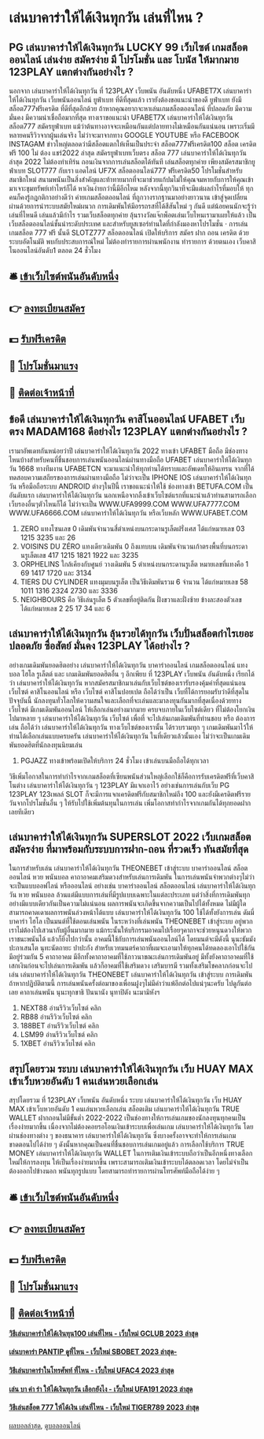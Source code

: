 # เล่นบาคาร่าให้ได้เงินทุกวัน เล่นที่ไหน ?
## PG เล่นบาคาร่าให้ได้เงินทุกวัน LUCKY 99 เว็บไซต์ เกมสล็อต ออนไลน์ เล่นง่าย สมัครง่าย มี โปรโมชั่น และ โบนัส ให้มากมาย 123PLAY แตกต่างกันอย่างไร ?
นอกจาก เล่นบาคาร่าให้ได้เงินทุกวัน ที่ 123PLAY เว็บพนัน อันดับหนึ่ง UFABET7X เล่นบาคาร่าให้ได้เงินทุกวัน เว็บพนันออนไลน์ ยูฟ่าเบท ที่ดีที่สุดแล้ว เรายังต้องขอแนะนำของดี ยูฟ่าเบท ยังมี สล็อต777ฟรีเครดิต ที่ดีที่สุดอีกด้วย ถ้าหากคุณอยากจะหาเล่นเกมสล็อตออนไลน์ ที่ปลอดภัย มีความมั่นคง มีความน่าเชื่อถือมากที่สุด ทางเราขอแนะนำ UFABET7X เล่นบาคาร่าให้ได้เงินทุกวัน สล็อต777 สมัครยูฟ่าเบท แม้ว่าต้นทางอาจจะเหมือนกันแต่ปลายทางไม่เหมือนกันแน่นอน เพราะเริ่มมีหลายคนรีวิวจากผู้นเล่นจริง ไม่ว่าจะมาจากทาง GOOGLE YOUTUBE หรือ FACEBOOK INSTAGAM ข่าวใหญ่ตลอดว่ามีสล็อตแตกให้เห็นเป็นประจำ สล็อต777ฟรีเครดิต100 สล็อต เครดิต ฟรี 100 ไม่ ต้อง แชร์2022 ล่าสุด สมัครยูฟ่าเบทเว็บตรง สล็อต 777 เล่นบาคาร่าให้ได้เงินทุกวัน ล่าสุด 2022 ไม่ต้องทำเทิร์น ถอนเงินจากการเล่นสล็อตได้ทันที เล่นสล็อตทุกค่าย เพียงสมัครสมาชิกยูฟ่าเบท SLOT777 กับเรา แอดไลน์ UF7X สล็อตออนไลน์777 ฟรีเครดิต50 โปรโมชั่นสำหรับสมาชิกใหม่ สนามพนันเป็นสิ่งสำคัญและท้าทายมากที่จะมาช่วยแก้ปมไม่ให้คุณจมหายกับการให้คุณเข้ามาเจาะขุมทรัพย์เท่าไหร่ก็ได้ หาเงินง่ายกว่านี้มีอีกไหม หลังจากนี้ทุกวินาทีจะมีแต่ผลกำไรที่มอบให้ ทุกคนก็คงรู้กฎกติกาอย่างดีว่า ค่ายเกมสล็อตออนไลน์ ที่ถูกวางรากฐานมาอย่างยาวนาน เข้าสู่จุดเปลี่ยนผ่านด้วยการนำระบบสมัยใหม่ผนวก การเดิมพันให้มีอรรถรสที่ได้สีสันใหม่ ๆ กันดี แต่น้อยคนนักจะรู้ว่าเล่นที่ไหนดี เล่นแล้วมีกำไร รวมเว็บสล็อตทุกค่าย ลุ้นรางวัลแจ๊กพ็อตเล่นเว็บไหนเรามาเผยให้แล้ว เป็นเว็บสล็อตออนไลน์ชั้นนำระดับประเทศ และสำหรับยูสเซอร์ท่านใดที่กำลังมองหาโปรโมชั่น · การเล่น เกมสล็อต 777 ฟรี นั้นดี SLOTZ777 สล็อตออนไลน์ เปิดให้บริการ สมัคร ฝาก ถอน เครดิต ด้วยระบบอัตโนมัติ พบกับประสบการณ์ใหม่ ไม่ต้องทำรายการผ่านพนักงาน ทำรายการ ด้วยตนเอง เว็บคาสิโนออนไลน์อันดับ1 ตลอด 24 ชั่วโมง

## 🛎 [เข้าเว็บไซต์พนันอันดับหนึ่ง](https://bit.ly/3SdLNi2)
## 👉 [ลงทะเบียนสมัคร](https://bit.ly/3SdLNi2)
## 💵 [รับฟรีเครดิต](https://bit.ly/3dyRKHj)
## 👑 [โปรโมชั่นมาแรง](https://bit.ly/3dyRKHj)
## 📱 [ติดต่อเจ้าหน้าที่](https://bit.ly/3dyRKHj)

## ข้อดี เล่นบาคาร่าให้ได้เงินทุกวัน คาสิโนออนไลน์ UFABET เว็บตรง MADAM168 ดีอย่างไร 123PLAY แตกต่างกันอย่างไร ?
เรามาอัพเดทกันหน่อยว่าปี เล่นบาคาร่าให้ได้เงินทุกวัน 2022 ทางเข้า UFABET มือถือ มีช่องทางไหนบ้างสำหรับคนที่ชื่นชอบการเล่นพนันออนไลน์ผ่านทางมือถือ UFABET เล่นบาคาร่าให้ได้เงินทุกวัน 1668 ทางทีมงาน UFABETCN จะมาแนะนำให้ทุกท่านได้ทราบและอัพเดทให้อินเทรน จากที่ได้ทดสอบความเสถียรของการเล่นผ่านทางมือถือ ไม่ว่าจะเป็น IPHONE IOS เล่นบาคาร่าให้ได้เงินทุกวัน หรือมือถือระบบ ANDROID ต่างๆในปีนี้ เราขอแนะนำให้ใช้ ช่องทางเข้า BETUFA.COM เป็นอันดับแรก เล่นบาคาร่าให้ได้เงินทุกวัน นอกเหนือจากลิ้งเข้าเว็บไซต์แรกที่แนะนำแล้วท่านสามารถเลือกเว็บรองอื่นๆตัวไหนก็ได้ ไม่ว่าจะเป็น WWW.UFA9999.COM WWW.UFA7777.COM WWW.UFA6666.COM เล่นบาคาร่าให้ได้เงินทุกวัน หรือเว็บหลัก WWW.UFABET.COM
1. ZERO แทงโซนเลข 0 เดิมพันจำนวนสี่ตำเหน่งบนกระดานรูเล็ตฝรั่งเศส ได้แก่หมายเลข 03 1215 3235 และ 26
2. VOISINS DU ZÉRO แทงเดียวเดิมพัน 0 ถึงแทบบน เดิมพันจำนวนเก้าตรงพื้นที่บนกระดานรูเล็ตเลข 417 1215 1821 1922 และ 3235
3. ORPHELINS ใกล้เคียงกับศูนย์ วางเดิมพัน 5 ตำเหน่งบนกระดานรูเล็ต หมายเลขที่แทงคือ 1 69 1417 1720 และ 3134
4. TIERS DU CYLINDER แทงมุมบนรูเล็ต เป็นวิธีเดิมพันรวม 6 จำนวน ได้แก่หมายเลข 58 1011 1316 2324 2730 และ 3336
5. NEIGHBOURS คือ วิธีเล่นรูเล็ต 5 ตัวเลขที่อยู่ติดกัน ฝั่งขวาและฝั่งซ้าย ข้างละสองตัวเลข ได้แก่หมายเลข 2 25 17 34 และ 6

## เล่นบาคาร่าให้ได้เงินทุกวัน ลุ้นรวยได้ทุกวัน เว็บปั่นสล็อตกำไรเยอะ ปลอดภัย ซื่อสัตย์ มั่นคง 123PLAY ได้อย่างไร ?
อย่างเกมเดิมพันยอดฮิตอย่าง เล่นบาคาร่าให้ได้เงินทุกวัน บาคาร่าออนไลน์ เกมสล็อตออนไลน์ แทงบอล ไฮโล รูเล็ตต์ และ เกมเดิมพันยอดฮิตอื่น ๆ อีกเพียบ ที่ 123PLAY เว็บพนัน อันดับหนึ่ง เรียกได้ว่า เล่นบาคาร่าให้ได้เงินทุกวัน หากสมัครสมาชิกมาเล่นกับเว็บไซต์ของเรารับรองคุ้มค่าที่สุดแน่นอน
เว็บไซต์ คาสิโนออนไลน์ หรือ เว็บไซต์ คาสิโนปอยเปต ถือได้ว่าเป็น เว็บที่ได้การยอมรับว่าดีที่สุดในปัจจุบันนี้ นักลงทุนทั่วโลกให้ความสนใจและเลือกที่จะเล่นและมาลงทุนกันมากที่สุดเนื่องด้วยทางเว็บไซต์ มีเกมเดิมพันออนไลน์ ให้เลือกเล่นอย่างมากมาย ครบจบภายในเว็บไซต์เดียว ที่ไม่ต้องโยกเงินไปมาหลาย ๆ เล่นบาคาร่าให้ได้เงินทุกวัน เว็บไซต์ เพื่อที่
จะไปเล่นเกมเดิมพันที่ท่านชอบ หรือ ต้องการเล่น ถือได้ว่า เล่นบาคาร่าให้ได้เงินทุกวัน ทางเว็บไซต์ของเรานั้น ได้รวบรวมทุก ๆ เกมเดิมพันมาไว้ให้ท่านได้เลือกเล่นแบบครบครัน เล่นบาคาร่าให้ได้เงินทุกวัน ในที่เดียวแล้วนั้นเอง ไม่ว่าจะเป็นเกมเดิมพันยอดฮิตที่นักลงทุนนิยมเล่น
1. PGJAZZ ทางเข้าพร้อมเปิดให้บริการ 24 ชั่วโมง เข้าเล่นบนมือถือได้ทุกเวลา

วิธีเพิ่มโอกาสในการทำกำไรจากเกมสล็อตที่เซียนพนันส่วนใหญ่เลือกใช้ก็คือการรับเครดิตฟรีที่เว็บคาสิโนต่าง เล่นบาคาร่าให้ได้เงินทุกวัน ๆ 123PLAY มีแจกเอาไว้ อย่างเช่นการเล่นกับเว็บ PG 123PLAY 123เพลล์ SLOT ก็จะมีการแจกเครดิตฟรีกับสมาชิกใหม่ถึง 100 และยังมีเครดิตฟรีรายวันจากโปรโมชั่นอื่น ๆ ให้รับไปใช้เพิ่มต้นทุนในการเล่น เพิ่มโอกาสทำกำไรจากเกมกันได้ทุกยอดฝากเลยทีเดียว

## เล่นบาคาร่าให้ได้เงินทุกวัน SUPERSLOT 2022 เว็บเกมสล็อต สมัครง่าย ที่มาพร้อมกับระบบการฝาก-ถอน ที่รวดเร็ว ทันสมัยที่สุด
ในการสำหรับเล่น เล่นบาคาร่าให้ได้เงินทุกวัน THEONEBET เข้าสู่ระบบ บาคาร่าออนไลน์ สล็อตออนไลน์ หวย พนันบอล คาถาอาคมเสริมดวงสำหรับเล่นการเดิมพัน ในการเล่นพนันจำพวกต่างๆไม่ว่าจะเป็นแบบออฟไลน์ หรือออนไลน์ อย่างเช่น บาคาร่าออนไลน์ สล็อตออนไลน์ เล่นบาคาร่าให้ได้เงินทุกวัน หวย พนันบอล ล้วนแต่มีแบบการเล่นที่มีรูปแบบเฉพาะในแต่ละประเภท แต่ว่าสิ่งที่การเดิมพันทุกอย่างมีแบบเดียวกันเป็นความไม่แน่นอน ผลการพนันจะเกิดขึ้นจากความเป็นไปได้ทั้งหมด ไม่มีผู้ใดสามารถคาดเดาผลการพนันล่วงหน้าได้แบบ เล่นบาคาร่าให้ได้เงินทุกวัน 100
ใช้ได้ทั้งยังการเล่น ดัมมี่ บาคาร่า ไฮโล เป็นมนต์ที่ใช้ตอนเล่นพนัน ในระหว่างที่เล่นพนัน THEONEBET เข้าสู่ระบบ อยู่พวกเราไม่ต้องไปเสวนากับผู้อื่นมากมาย แม้กระนั้นให้บริกรรมอาคมไปเรื่อยๆคาถาจะช่วยหนุนดวงให้พวกเราชนะพนันได้ แล้วก็ยิ่งไปกว่านั้น อาคมนี้ใช้กับการเล่นพนันออนไลน์ได้ โดยมนต์จะมีดังนี้
นุนะธัมมัง ปะกาเสนโต นุทะนัตถายะ ปาปะกัง
สำหรับเวทมนตร์คาถาที่ผมจะเอามาให้ทุกคนได้ทดลองเอาไปใช้กัน มีอยู่ร่วมกัน 5 คาถาอาคม มีอีกทั้งคาถาอาคมที่ใช้ภาวนาขณะเล่นการเดิมพันอยู่ มีทั้งยังคาถาอาคมที่ใช้เสกเงินก่อนจะไปเล่นการเดิมพัน แล้วก็อาคมที่ใช้เสริมดวง เสริมบารมี รวมทั้งเสริมโชคลาภก่อนจะไปเล่น เล่นบาคาร่าให้ได้เงินทุกวัน THEONEBET เล่นบาคาร่าให้ได้เงินทุกวัน เข้าสู่ระบบ การเดิมพัน ถ้าหากปฏิบัติตามนี้ การเล่นพนันครั้งต่อมาของเพื่อนฝูงๆไม่มีคำว่าแพ้อีกต่อไปแน่ๆนะครับ ไปดูกันต่อเลย คาถาเล่นพนัน
นุนะทุกขาธิ ปันนานัง นุทาปิตัง นะมามิหังฯ
1. NEXT88 อ่านรีวิวเว็บไซต์ คลิก
2. RB88 อ่านรีวิวเว็บไซต์ คลิก
3. 188BET อ่านรีวิวเว็บไซต์ คลิก
4. LSM99 อ่านรีวิวเว็บไซต์ คลิก
5. 1XBET อ่านรีวิวเว็บไซต์ คลิก

## สรุปโดยรวม ระบบ เล่นบาคาร่าให้ได้เงินทุกวัน เว็บ HUAY MAX เข้าเว็บหวยอันดับ 1 คนเล่นหวยเลือกเล่น
สรุปโดยรวม ที่ 123PLAY เว็บพนัน อันดับหนึ่ง ระบบ เล่นบาคาร่าให้ได้เงินทุกวัน เว็บ HUAY MAX เข้าเว็บหวยอันดับ 1 คนเล่นหวยเลือกเล่น สล็อตเติม เล่นบาคาร่าให้ได้เงินทุกวัน TRUE WALLET ฝากถอนไม่มีขั้นต่ำ 2022-2022 เป็นช่องทางให้การเล่นเกมของนักลงทุนทุกคนเป็นเรื่องง่ายมากขึ้น เนื่องจากไม่ต้องคอยรอโอนเงินเข้าระบบเพื่อเล่นเกม เล่นบาคาร่าให้ได้เงินทุกวัน โดยผ่านช่องทางต่าง ๆ ของธนาคาร เล่นบาคาร่าให้ได้เงินทุกวัน ซึ่งบางครั้งอาจจะทำให้การเล่นเกมขาดตอนไปได้ง่าย ๆ ดังนั้นหากคุณเป็นคนที่ชื่นชอบการเล่นเกมอยู่แล้ว การเลือกใช้บริการ TRUE MONEY เล่นบาคาร่าให้ได้เงินทุกวัน WALLET ในการเติมเงินเข้าระบบถือว่าเป็นอีกหนึ่งทางเลือกใหม่ให้การลงทุน ให้เป็นเรื่องง่ายมากขึ้น เพราะสามารถเติมเงินเข้าระบบได้ตลอดเวลา โดยไม่จำเป็นต้องออกไปข้างนอก พนันทุกรูปแบบ โดยสามารถทำรายการผ่านโทรศัพท์มือถือได้ง่าย ๆ

## 🛎 [เข้าเว็บไซต์พนันอันดับหนึ่ง](https://bit.ly/3SdLNi2)
## 👉 [ลงทะเบียนสมัคร](https://bit.ly/3SdLNi2)
## 💵 [รับฟรีเครดิต](https://bit.ly/3dyRKHj)
## 👑 [โปรโมชั่นมาแรง](https://bit.ly/3dyRKHj)
## 📱 [ติดต่อเจ้าหน้าที่](https://bit.ly/3dyRKHj)

#### [วิธีเล่นบาคาร่าให้ได้เงินทุน100 เล่นที่ไหน - เว็บใหม่ GCLUB 2023 ล่าสุด](https://atom.io/themes/วิธีเล่นบาคาร่าให้ได้เงินทุน100%20เล่นที่ไหน%20-%20เว็บใหม่%20gclub%202023%20ล่าสุด)
#### [เล่นบาคาร่า PANTIP ดูที่ไหน - เว็บใหม่ SBOBET 2023 ล่าสุด-](https://atom.io/themes/เล่นบาคาร่า%20pantip%20ดูที่ไหน%20-%20เว็บใหม่%20sbobet%202023%20ล่าสุด-)
#### [วิธีเล่นบาคาร่าในโทรศัพท์ ที่ไหน - เว็บใหม่ UFAC4 2023 ล่าสุด](https://atom.io/themes/วิธีเล่นบาคาร่าในโทรศัพท์%20ที่ไหน%20-%20เว็บใหม่%20ufac4%202023%20ล่าสุด)
#### [เล่น บา ค่า ร่า ให้ได้เงินทุกวัน เลือกยังไง - เว็บใหม่ UFA191 2023 ล่าสุด](https://atom.io/themes/เล่น%20บา%20ค่า%20ร่า%20ให้ได้เงินทุกวัน%20เลือกยังไง%20-%20เว็บใหม่%20ufa191%202023%20ล่าสุด)
#### [วิธีเล่นสล็อต 777 ให้ได้เงิน เล่นที่ไหน - เว็บใหม่ TIGER789 2023 ล่าสุด](https://atom.io/themes/วิธีเล่นสล็อต%20777%20ให้ได้เงิน%20เล่นที่ไหน%20-%20เว็บใหม่%20tiger789%202023%20ล่าสุด)

[ผลบอลล่าสุด](https://siamsport.tv "ผลบอลล่าสุด"), [ดูบอลออนไลน์](https://siamsport.tv/ดูบอลสด "ดูบอลออนไลน์")